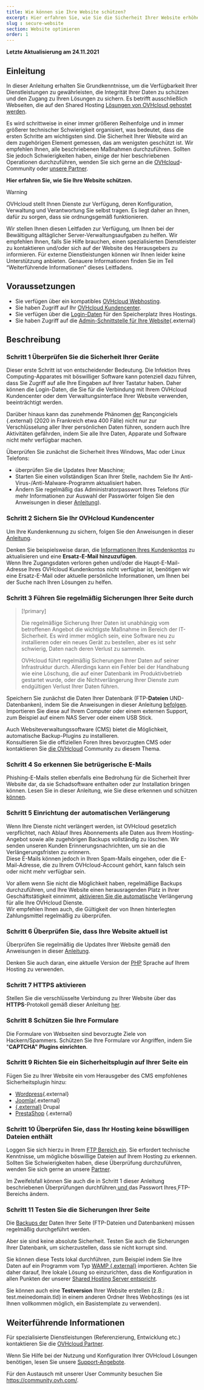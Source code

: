 ```yaml
---
title: Wie können sie Ihre Website schützen?
excerpt: Hier erfahren Sie, wie Sie die Sicherheit Ihrer Website erhöhen
slug : secure-website 
section: Website optimieren 
order: 1
---
```


**Letzte Aktualisierung am 24.11.2021**

## Einleitung

In dieser Anleitung erhalten Sie Grundkenntnisse, um die Verfügbarkeit Ihrer Dienstleistungen zu gewährleisten, die Integrität Ihrer Daten zu schützen und den Zugang zu Ihren Lösungen zu sichern. Es betrifft ausschließlich Webseiten, die auf den Shared Hosting [Lösungen von OVHcloud gehostet werden](https://www.ovhcloud.com/de/web-hosting/).

Es wird schrittweise in einer immer größeren Reihenfolge und in immer größerer technischer Schwierigkeit organisiert, was bedeutet, dass die ersten Schritte am wichtigsten sind. Die Sicherheit Ihrer Website wird an dem zugehörigen Element gemessen, das am wenigsten geschützt ist. Wir empfehlen Ihnen, alle beschriebenen Maßnahmen durchzuführen. Sollten Sie jedoch Schwierigkeiten haben, einige der hier beschriebenen Operationen durchzuführen, wenden Sie sich gerne an die [OVHcloud](https://community.ovh.com/en/)-Community oder [unsere Partner](https://partner.ovhcloud.com/de/).

**Hier erfahren Sie, wie Sie Ihre Website schützen.**

> [!warning]
>
> OVHcloud stellt Ihnen Dienste zur Verfügung, deren Konfiguration, Verwaltung und Verantwortung Sie selbst tragen. Es liegt daher an Ihnen, dafür zu sorgen, dass sie ordnungsgemäß funktionieren.
>
> Wir stellen Ihnen diesen Leitfaden zur Verfügung, um Ihnen bei der Bewältigung alltäglicher Server-Verwaltungsaufgaben zu helfen.  Wir empfehlen Ihnen, falls Sie Hilfe brauchen, einen spezialisierten Dienstleister zu kontaktieren und/oder sich auf der Website des Herausgebers zu informieren. Für externe Dienstleistungen können wir Ihnen leider keine Unterstützung anbieten. Genauere Informationen finden Sie im Teil “Weiterführende Informationen“ dieses Leitfadens.
>

## Voraussetzungen

- Sie verfügen über ein kompatibles [OVHcloud Webhosting](https://www.ovh.de/hosting/).
- Sie haben Zugriff auf Ihr [OVHcloud Kundencenter](https://www.ovh.com/auth/?action=gotomanager&from=https://www.ovh.de/&ovhSubsidiary=de).
- Sie verfügen über die [Login-Daten](../verbindung-ftp-speicher-webhosting/#schritt-1-erforderliche-verbindungsinformationen-abrufen) für den Speicherplatz Ihres Hostings.
- Sie haben Zugriff auf die [Admin-Schnittstelle für Ihre Website](https://wordpress.org/support/article/first-steps-with-wordpress/){.external}

## Beschreibung

### Schritt 1 Überprüfen Sie die Sicherheit Ihrer Geräte <a name="local"></a>

Dieser erste Schritt ist von entscheidender Bedeutung. Die Infektion Ihres Computing-Apparates mit böswilliger Software kann potenziell dazu führen, dass Sie Zugriff auf alle Ihre Eingaben auf Ihrer Tastatur haben. Daher können die Login-Daten, die Sie für die Verbindung mit Ihrem OVHcloud Kundencenter oder dem Verwaltungsinterface Ihrer Website verwenden, beeinträchtigt werden.

Darüber hinaus kann das zunehmende Phänomen [der](https://www.cybermalveillance.gouv.fr/tous-nos-contenus/fiches-reflexes/rancongiciels-ransomwares) Rançongiciels {.external} (2020 in Frankreich etwa 400 Fälle) nicht nur zur Verschlüsselung aller Ihrer persönlichen Daten führen, sondern auch Ihre Aktivitäten gefährden, indem Sie alle Ihre Daten, Apparate und Software nicht mehr verfügbar machen. 

Überprüfen Sie zunächst die Sicherheit Ihres Windows, Mac oder Linux Telefons:

- überprüfen Sie die Updates Ihrer Maschine;
- Starten Sie einen vollständigen Scan Ihrer Stelle, nachdem Sie Ihr Anti-Virus-/Anti-Malware-Programm aktualisiert haben.
- Ändern Sie regelmäßig das Administratorpasswort Ihres Telefons (für mehr Informationen zur Auswahl der Passwörter folgen Sie den Anweisungen in dieser [Anleitung](../../customer/tout-savoir-sur-identifiant-client/)).

### Schritt 2 Sichern Sie Ihr OVHcloud Kundencenter

Um Ihre Kundenkennung zu sichern, folgen Sie den Anweisungen in dieser [Anleitung](../../customer/tout-savoir-sur-identifiant-client/).

Denken Sie beispielsweise daran, die [Informationen Ihres Kundenkontos](../tout-savoir-sur-identifiant-client/#modifier-mes-informations-personnelles) zu aktualisieren und eine **Ersatz-E-Mail hinzuzufügen**.<br>
Wenn Ihre Zugangsdaten verloren gehen und/oder die Haupt-E-Mail-Adresse Ihres OVHcloud Kundenkontos nicht verfügbar ist, benötigen wir eine Ersatz-E-Mail oder aktuelle persönliche Informationen, um Ihnen bei der Suche nach Ihren Lösungen zu helfen.

### Schritt 3 Führen Sie regelmäßig Sicherungen Ihrer Seite durch <a name="backup"></a>

> \[!primary]
>
> Die regelmäßige Sicherung Ihrer Daten ist unabhängig vom betroffenen Angebot die wichtigste Maßnahme im Bereich der IT-Sicherheit. Es wird immer möglich sein, eine Software neu zu installieren oder ein neues Gerät zu bestellen, aber es ist sehr schwierig, Daten nach deren Verlust zu sammeln.
>
> OVHcloud führt regelmäßig Sicherungen Ihrer Daten auf seiner Infrastruktur durch. Allerdings kann ein Fehler bei der Handhabung wie eine Löschung, die auf einer Datenbank im Produktivbetrieb gestartet wurde, oder die Nichtverlängerung Ihrer Dienste zum endgültigen Verlust Ihrer Daten führen.
>

Speichern Sie zunächst die Daten Ihrer Datenbank (FTP-**Dateien** UND-Datenbanken), indem Sie die Anweisungen in dieser Anleitung [befolgen](../exporter-son-site-web/). Importieren Sie diese auf Ihrem Computer oder einem externen Support, zum Beispiel auf einem NAS Server oder einem USB Stick.

Auch Websiteverwaltungssoftware (CMS) bietet die Möglichkeit, automatische Backup-Plugins zu installieren.<br>
Konsultieren Sie die offiziellen Foren Ihres bevorzugten CMS oder kontaktieren Sie [die OVHcloud](https://community.ovh.com/) Community zu diesem Thema.

### Schritt 4 So erkennen Sie betrügerische E-Mails

Phishing-E-Mails stellen ebenfalls eine Bedrohung für die Sicherheit Ihrer Website dar, da sie Schadsoftware enthalten oder zur Installation bringen können. Lesen Sie in dieser Anleitung, wie Sie diese erkennen und schützen [können](../customer/arnaques-fraude-phishing/).

### Schritt 5 Einrichtung der automatischen Verlängerung

Wenn Ihre Dienste nicht verlängert werden, ist OVHcloud gesetzlich verpflichtet, nach Ablauf Ihres Abonnements alle Daten aus Ihrem Hosting-Angebot sowie alle zugehörigen Backups vollständig zu löschen. Wir senden unseren Kunden Erinnerungsnachrichten, um sie an die Verlängerungsfristen zu erinnern.<br>
Diese E-Mails können jedoch in Ihren Spam-Mails eingehen, oder die E-Mail-Adresse, die zu Ihrem OVHcloud-Account gehört, kann falsch sein oder nicht mehr verfügbar sein.

Vor allem wenn Sie nicht die Möglichkeit haben, regelmäßige Backups durchzuführen, und Ihre Website einen herausragenden Platz in Ihrer Geschäftstätigkeit einnimmt, [aktivieren Sie die automatische](../../billing/renouvellement-automatique-ovh/#acceder-au-parametrage-de-vos-services) Verlängerung für alle Ihre OVHcloud Dienste.<br>
Wir empfehlen Ihnen auch, die Gültigkeit der von Ihnen hinterlegten Zahlungsmittel regelmäßig zu überprüfen.

### Schritt 6 Überprüfen Sie, dass Ihre Website aktuell ist

Überprüfen Sie regelmäßig die Updates Ihrer Website gemäß den Anweisungen in dieser [Anleitung](../site-ferme-pour-hack/#22-mettre-a-jour-votre-site-internet).

Denken Sie auch daran, eine aktuelle Version der [PHP](../configurer-le-php-sur-son-hebergement-web-mutu-2014/) Sprache auf Ihrem Hosting zu verwenden.

### Schritt 7 HTTPS aktivieren

Stellen Sie die verschlüsselte Verbindung zu Ihrer Website über das **HTTPS**-Protokoll gemäß dieser Anleitung [her](../passer-site-internet-https-ssl/).

### Schritt 8 Schützen Sie Ihre Formulare

Die Formulare von Webseiten sind bevorzugte Ziele von Hackern/Spammers. Schützen Sie Ihre Formulare vor Angriffen, indem Sie "**CAPTCHA" Plugins einrichten**.

### Schritt 9 Richten Sie ein Sicherheitsplugin auf Ihrer Seite ein

Fügen Sie zu Ihrer Website ein vom Herausgeber des CMS empfohlenes Sicherheitsplugin hinzu:

- [Wordpress](https://wordpress.com/fr/){.external}
- [Joomla](https://www.joomla.fr/){.external}
- [{.external}](https://www.drupal.fr/) Drupal
- [PrestaShop](https://www.prestashop.com/fr) {.external}

### Schritt 10 Überprüfen Sie, dass Ihr Hosting keine böswilligen Dateien enthält

Loggen Sie sich hierzu in Ihrem [FTP Bereich ein](../connexion-espace-stockage-ftp-hebergement-web/). Sie erfordert technische Kenntnisse, um mögliche böswillige Dateien auf Ihrem Hosting zu erkennen. Sollten Sie Schwierigkeiten haben, diese Überprüfung durchzuführen, wenden Sie sich gerne an unsere [Partner](https://partner.ovhcloud.com/fr/).

Im Zweifelsfall können Sie auch die in Schritt 1 dieser Anleitung beschriebenen Überprüfungen durchführen[ und ](#local)das Passwort Ihres[ ](../modifier-mot-de-passe-utilisateur-ftp/) FTP-Bereichs ändern.

### Schritt 11 Testen Sie die Sicherungen Ihrer Seite

Die [Backups der](#backup) Daten Ihrer Seite (FTP-Dateien und Datenbanken) müssen regelmäßig durchgeführt werden.

Aber sie sind keine absolute Sicherheit. Testen Sie auch die Sicherungen Ihrer Datenbank, um sicherzustellen, dass sie nicht korrupt sind.

Sie können diese Tests lokal durchführen, zum Beispiel indem Sie Ihre Daten auf ein Programm vom Typ [WAMP {.external}](https://www.wampserver.com/) importieren. Achten Sie daher darauf, Ihre lokale Lösung so einzurichten, dass die Konfiguration in allen Punkten der unserer [Shared Hosting Server entspricht]().

Sie können auch eine **Testversion** Ihrer Website erstellen (z.B.: test.meinedomain.tld) in einem anderen Ordner Ihres Webhostings (es ist Ihnen vollkommen möglich, ein Basistemplate zu verwenden).

## Weiterführende Informationen

Für spezialisierte Dienstleistungen (Referenzierung, Entwicklung etc.) kontaktieren Sie die [OVHcloud Partner](https://partner.ovhcloud.com/fr/).

Wenn Sie Hilfe bei der Nutzung und Konfiguration Ihrer OVHcloud Lösungen benötigen, lesen Sie unsere [Support-Angebote](https://www.ovhcloud.com/fr/support-levels/).

Für den Austausch mit unserer User Community besuchen Sie  <https://community.ovh.com/>.
